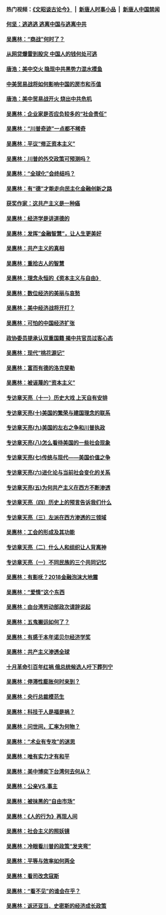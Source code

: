 #### 热门视频：[《文昭谈古论今》](https://github.com/gfw-breaker/wenzhao/blob/master/README.md?t=10170033) &nbsp;|&nbsp; [新唐人时事小品](https://github.com/gfw-breaker/ntdtv-comedy/blob/master/README.md?t=10170033) &nbsp;|&nbsp; [新唐人中国禁闻](https://github.com/gfw-breaker/ntdtv-news/blob/master/README.md?t=10170033)

#### [何坚：逃逃逃 逃离中国与逃离中共](../pages/nsc423/n10592891.md?t=10170033) 

#### [吴惠林：“商战”何时了？](../pages/nsc423/n10573558.md?t=10170033) 

#### [从网贷爆雷到股灾 中国人的钱何处可逃](../pages/nsc423/n10572800.md?t=10170033) 

#### [唐浩：美中交火 隐现中共黑势力混水摸鱼](../pages/nsc423/n10544040.md?t=10170033) 

#### [中美贸易战将如何影响中国的房市和币值](../pages/nsc423/n10543697.md?t=10170033) 

#### [唐浩：美中贸易战开火 烧出中共危机](../pages/nsc423/n10540126.md?t=10170033) 

#### [吴惠林：企业家是否应负较多的“社会责任”](../pages/nsc423/n10535022.md?t=10170033) 

#### [吴惠林：“川普奇迹”一点都不稀奇](../pages/nsc423/n10512808.md?t=10170033) 

#### [吴惠林：平议“修正资本主义”](../pages/nsc423/n10495724.md?t=10170033) 

#### [吴惠林：川普的外交政策可预测吗？](../pages/nsc423/n10462387.md?t=10170033) 

#### [吴惠林：“全球化”会终结吗？](../pages/nsc423/n10452838.md?t=10170033) 

#### [吴惠林：有“德”才能走向民主化金融创新之路](../pages/nsc423/n10432292.md?t=10170033) 

#### [获奖作家：这共产主义是一种癌](../pages/nsc423/n10431541.md?t=10170033) 

#### [吴惠林：经济学是讲道德的](../pages/nsc423/n10398014.md?t=10170033) 

#### [吴惠林：发挥“金融智慧”，让人生更美好](../pages/nsc423/n10375019.md?t=10170033) 

#### [吴惠林：共产主义的真相](../pages/nsc423/n10351394.md?t=10170033) 

#### [吴惠林：重拾古人的智慧](../pages/nsc423/n10337691.md?t=10170033) 

#### [吴惠林：理念永恒的《资本主义与自由》](../pages/nsc423/n10316274.md?t=10170033) 

#### [吴惠林：数位经济的美丽与哀愁](../pages/nsc423/n10292946.md?t=10170033) 

#### [吴惠林：美中经济战将开打？](../pages/nsc423/n10258825.md?t=10170033) 

#### [吴惠林：可怕的中国经济扩张](../pages/nsc423/n10219147.md?t=10170033) 

#### [政协委员提承认双重国籍 揭中共官员过客心态](../pages/nsc423/n10208809.md?t=10170033) 

#### [吴惠林：现代“桃花源记”](../pages/nsc423/n10185234.md?t=10170033) 

#### [吴惠林：富而有德的洛克斐勒](../pages/nsc423/n10142264.md?t=10170033) 

#### [吴惠林：被诬蔑的“资本主义”](../pages/nsc423/n10124816.md?t=10170033) 

#### [专访章天亮（十一）历史大戏 上天自有安排](../pages/nsc423/n10094905.md?t=10170033) 

#### [专访章天亮(十)美国的繁荣与建国理念的联系](../pages/nsc423/n10094899.md?t=10170033) 

#### [专访章天亮(九)美国的左右之争和川普执政](../pages/nsc423/n10094889.md?t=10170033) 

#### [专访章天亮(八)怎么看待美国的一些社会现象](../pages/nsc423/n10094857.md?t=10170033) 

#### [专访章天亮(七)传统与现代——美国价值之争](../pages/nsc423/n10093140.md?t=10170033) 

#### [专访章天亮(六)进化论与当前社会变化的关系](../pages/nsc423/n10092036.md?t=10170033) 

#### [专访章天亮(五)为何共产主义在西方不断渗透](../pages/nsc423/n10083620.md?t=10170033) 

#### [专访章天亮（四）历史上的预言告诉我们什么](../pages/nsc423/n10083606.md?t=10170033) 

#### [专访章天亮（三）左派在西方渗透的三领域](../pages/nsc423/n10081115.md?t=10170033) 

#### [吴惠林：工会的形成及其功能](../pages/nsc423/n10080633.md?t=10170033) 

#### [专访章天亮（二）什么人和组织让人背离神](../pages/nsc423/n10076637.md?t=10170033) 

#### [专访章天亮（一）不同民族的三个共同记忆](../pages/nsc423/n10074188.md?t=10170033) 

#### [吴惠林：有影呒？2018金融泡沫大地震](../pages/nsc423/n10040534.md?t=10170033) 

#### [吴惠林：“爱情”这个东西](../pages/nsc423/n10019423.md?t=10170033) 

#### [吴惠林：由台湾劳动部政次请辞说起](../pages/nsc423/n9979679.md?t=10170033) 

#### [吴惠林：五鬼搬运如何了？](../pages/nsc423/n9925338.md?t=10170033) 

#### [吴惠林：有感于本年诺贝尔经济学奖](../pages/nsc423/n9871883.md?t=10170033) 

#### [吴惠林：共产主义渗透全球](../pages/nsc423/n9812748.md?t=10170033) 

#### [十月革命引百年红祸 俄总统候选人吁下葬列宁](../pages/nsc423/n9810182.md?t=10170033) 

#### [吴惠林：停滞性膨胀何时来到？](../pages/nsc423/n9764136.md?t=10170033) 

#### [吴惠林：央行总裁模范生](../pages/nsc423/n9728134.md?t=10170033) 

#### [吴惠林：科技于人是福是祸？](../pages/nsc423/n9672982.md?t=10170033) 

#### [吴惠林：问世间，汇率为何物？](../pages/nsc423/n9621788.md?t=10170033) 

#### [吴惠林：“术业有专攻”的迷思](../pages/nsc423/n9580363.md?t=10170033) 

#### [吴惠林：唯有实力才有和平](../pages/nsc423/n9529599.md?t=10170033) 

#### [吴惠林：美中博奕下台湾何去何从？](../pages/nsc423/n9483598.md?t=10170033) 

#### [吴惠林：公亲VS.事主](../pages/nsc423/n9425637.md?t=10170033) 

#### [吴惠林：被抹黑的“自由市场”](../pages/nsc423/n9351545.md?t=10170033) 

#### [吴惠林：《人的行为》再现人间](../pages/nsc423/n9296339.md?t=10170033) 

#### [吴惠林：社会主义的照妖镜](../pages/nsc423/n9243460.md?t=10170033) 

#### [吴惠林：冷眼看川普的政策“发夹弯”](../pages/nsc423/n9120684.md?t=10170033) 

#### [吴惠林：平等与效率如何两全](../pages/nsc423/n9075430.md?t=10170033) 

#### [吴惠林：看司改念寇斯](../pages/nsc423/n9024915.md?t=10170033) 

#### [吴惠林：“看不见”的谁会在乎？](../pages/nsc423/n8977488.md?t=10170033) 

#### [吴惠林：返还亚当．史密斯的经济成长政策](../pages/nsc423/n8931896.md?t=10170033) 

